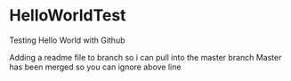 # HelloWorldTest
Testing Hello World with Github

Adding a readme file to branch so i can  pull into the master branch
Master has been merged so you can ignore above line
